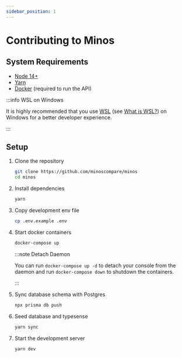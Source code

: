 ```yaml
---
sidebar_position: 1
---
```


# Contributing to Minos

## System Requirements

- [Node 14+](https://nodejs.org/en/)
- [Yarn](https://classic.yarnpkg.com/lang/en/docs/install/)
- [Docker](https://docs.docker.com/get-docker/) (required to run the API)

:::info WSL on Windows

It is highly recommended that you use [WSL](https://docs.microsoft.com/en-us/windows/wsl/install)
(see [What is WSL?](https://docs.microsoft.com/en-us/windows/wsl/about))
on Windows for a better developer experience.

:::

## Setup

1. Clone the repository

   ```bash
   git clone https://github.com/minoscompare/minos
   cd minos
   ```

2. Install dependencies

   ```bash
   yarn
   ```

3. Copy development env file

   ```bash
   cp .env.example .env
   ```

4. Start docker containers

   ```bash
   docker-compose up
   ```

   :::note Detach Daemon

   You can run `docker-compose up -d` to detach your console from the daemon and run `docker-compose down` to shutdown
   the containers.

   :::

5. Sync database schema with Postgres

   ```bash
   npx prisma db push
   ```

6. Seed database and typesense

   ```bash
   yarn sync
   ```

7. Start the development server
   ```bash
   yarn dev
   ```
